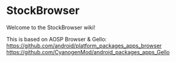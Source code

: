 # StockBrowser
Welcome to the StockBrowser wiki!

This is based on AOSP Browser & Gello: https://github.com/android/platform_packages_apps_browser https://github.com/CyanogenMod/android_packages_apps_Gello

